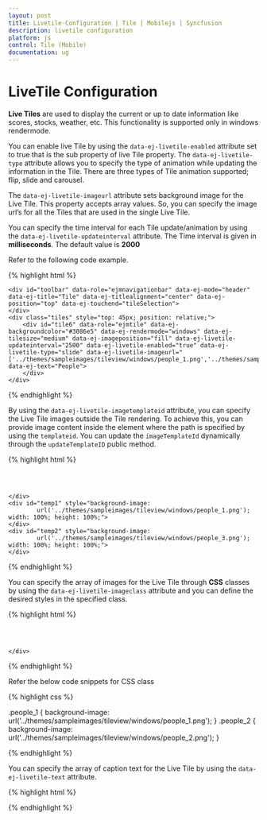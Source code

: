 ```yaml
---
layout: post
title: Livetile-Configuration | Tile | Mobilejs | Syncfusion
description: livetile configuration
platform: js
control: Tile (Mobile)
documentation: ug
---
```


# LiveTile Configuration

**Live Tiles** are used to display the current or up to date information like scores, stocks, weather, etc. This functionality is supported only in windows rendermode. 

You can enable live Tile by using the `data-ej-livetile-enabled` attribute set to true that is the sub property of live Tile property. The `data-ej-livetile-type` attribute allows you to specify the type of animation while updating the information in the Tile. There are three types of Tile animation supported; flip, slide and carousel.

The `data-ej-livetile-imageurl` attribute sets background image for the Live Tile. This property accepts array values. So, you can specify the image url’s for all the Tiles that are used in the single Live Tile. 

You can specify the time interval for each Tile update/animation by using the `data-ej-livetile-updateinterval` attribute. The Time interval is given in **milliseconds**. The default value is **2000**

Refer to the following code example.

{% highlight html %}

    <div id="toolbar" data-role="ejmnavigationbar" data-ej-mode="header" data-ej-title="Tile" data-ej-titlealignment="center" data-ej-position="top" data-ej-touchend="tileSelection">
    </div>
    <div class="tiles" style="top: 45px; position: relative;">
        <div id="tile6" data-role="ejmtile" data-ej-backgroundcolor="#3086e5" data-ej-rendermode="windows" data-ej-tilesize="medium" data-ej-imageposition="fill" data-ej-livetile-updateinterval="2500" data-ej-livetile-enabled="true" data-ej-livetile-type="slide" data-ej-livetile-imageurl="['../themes/sampleimages/tileview/windows/people_1.png','../themes/sampleimages/tileview/windows/people_2.png','../themes/sampleimages/tileview/windows/people_3.png']" data-ej-text="People">
        </div>
    </div>


{% endhighlight %}



By using the `data-ej-livetile-imagetemplateid` attribute, you can specify the Live Tile images outside the Tile rendering. To achieve this, you can provide image content inside the element where the path is specified by using the `templateid`. You can update the `imageTemplateId` dynamically through the `updateTemplateID` public method.

{% highlight html %}

<div id="header" data-role="ejmnavigationbar" data-ej-mode="header" data-ej-title="Tile" data-ej-titlealignment="center" data-ej-position="top" data-ej-touchend="tileSelection">
    </div>
    <div class="tiles" style="top: 45px; position: relative;">
        <div id="tile" data-role="ejmtile" data-ej-rendermode="windows" data-ej-tilesize="medium" data-ej-caption-text="People" data-ej-imageposition="fill" data-ej-livetile-imagetemplateid=["temp1","temp2"] data-ej-livetile-enabled="true">
        </div>

    </div>
    <div id="temp1" style="background-image:
            url('../themes/sampleimages/tileview/windows/people_1.png'); width: 100%; height: 100%;">
    </div>
    <div id="temp2" style="background-image:
            url('../themes/sampleimages/tileview/windows/people_3.png'); width: 100%; height: 100%;">
    </div>


{% endhighlight %}



You can specify the array of images for the Live Tile through **CSS** classes by using the `data-ej-livetile-imageclass` attribute and you can define the desired styles in the specified class.

{% highlight html %}

  <div id="toolbar" data-role="ejmnavigationbar" data-ej-mode="header" data-ej-title="Tile" data-ej-titlealignment="center" data-ej-position="top" data-ej-touchend="tileSelection">
    </div>
    <div class="tiles" style="top: 45px; position: relative;">
        <div id="tile" data-role="ejmtile" data-ej-tilesize="medium" data-ej-caption-text="People" data-ej-rendermode="windows" data-ej-imageposition="fill" data-ej-livetile-imageclass=["people_1","people_2"] data-ej-livetile-enabled="true">
        </div>


    </div>


{% endhighlight %}

Refer the below code snippets for CSS class

{% highlight css %}

  .people_1 {
            background-image: url('../themes/sampleimages/tileview/windows/people_1.png');
        }
        .people_2 {
            background-image: url('../themes/sampleimages/tileview/windows/people_2.png');
        }    


{% endhighlight %}





You can specify the array of caption text for the Live Tile by using the `data-ej-livetile-text` attribute.

{% highlight html %}

<div id="header" data-role="ejmnavigationbar" data-ej-mode="header" data-ej-title="Tile" data-ej-titlealignment="center" data-ej-position="top" data-ej-touchend="tileSelection">
    </div>
    <div class="tiles" style="top: 45px; position: relative;">
        <div id="tile6" data-role="ejmtile" data-ej-rendermode="windows" data-ej-livetile-text="['John','Smith','Johnson']" data-ej-tilesize="medium" data-ej-imageposition="fill" data-ej-livetile-updateinterval="2500" data-ej-livetile-enabled="true" data-ej-livetile-type="slide" data-ej-livetile-imageurl="['../themes/sampleimages/tileview/windows/people_1.png','../themes/sampleimages/tileview/windows/people_2.png','../themes/sampleimages/tileview/windows/people_3.png']">
        </div>
    </div>


{% endhighlight %}





